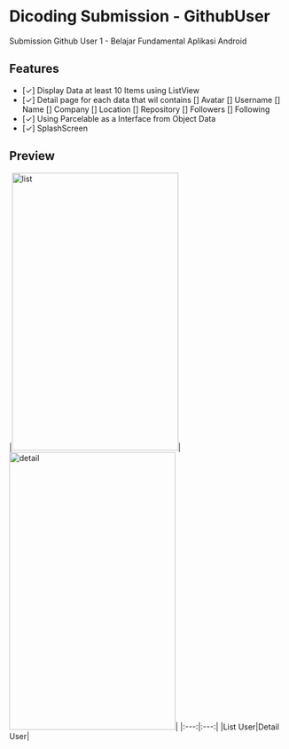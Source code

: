 # Dicoding Submission - GithubUser
Submission Github User 1 - Belajar Fundamental  Aplikasi Android

## Features
- [✓] Display Data at least 10 Items using ListView
- [✓] Detail page for each data that wil contains
		[] Avatar
		[] Username
		[] Name
		[] Company
		[] Location
		[] Repository
		[] Followers
		[] Following
- [✓] Using Parcelable as a Interface from Object Data 
- [✓] SplashScreen

## Preview
|<img src="https://raw.githubusercontent.com/PwS/DicodingSubmission/master/HomePage.PNG" alt="list" width="300px" height="500px" />|
<img src="https://raw.githubusercontent.com/PwS/DicodingSubmission/master/DetailUsers.PNG" alt="detail" width="300px" height="500px" />|
|:---:|:---:|
|List User|Detail User|

